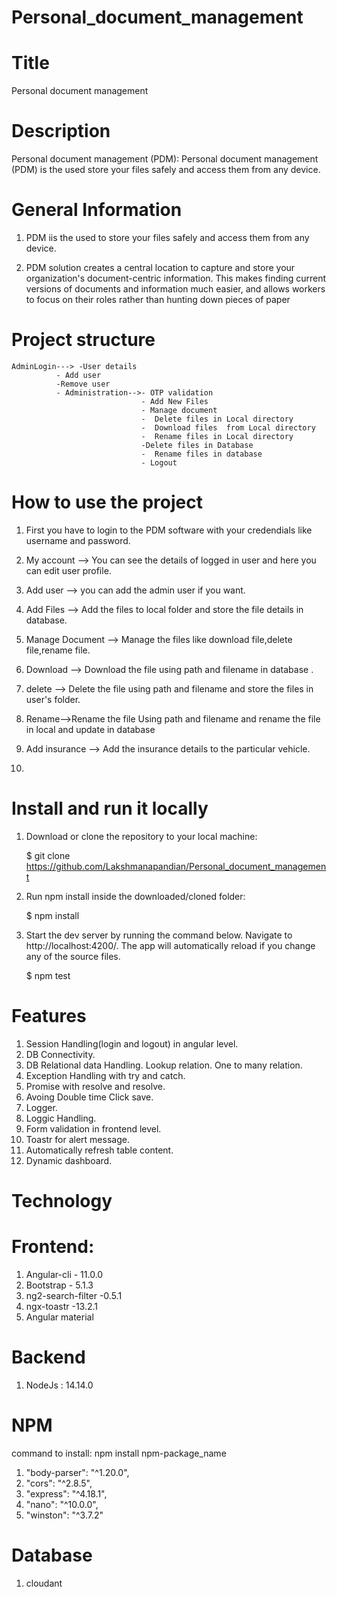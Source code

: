 # Personal_document_management
# Title

Personal document management

# Description

Personal document management (PDM):
Personal document management  (PDM) is the used  store your files safely and access them from any device.

# General Information

1.  PDM iis the used  to  store your files safely and access them from any device.

2.  PDM  solution creates a central location to capture and store your organization's document-centric information. This makes finding current versions of documents and information much easier, and allows workers to focus on their roles rather than hunting down pieces of paper

# Project structure

    AdminLogin---> -User details
              - Add user
              -Remove user
              - Administration-->- OTP validation
                                 - Add New Files
                                 - Manage document
                                 -  Delete files in Local directory
                                 -  Download files  from Local directory
                                 -  Rename files in Local directory
                                 -Delete files in Database
                                 -  Rename files in database
                                 - Logout

# How to use the project

1.  First you have to login to the PDM  software with your credendials like username and password.

2.  My account --> You can see the details of logged in user and here you can edit user profile.

3.  Add user --> you can add the admin user if you want.

4.  Add Files --> Add the files  to local folder and store the file details in database.

5.  Manage Document --> Manage the files like download file,delete file,rename file.

6.  Download --> Download the file using path and filename in database .

7.   delete --> Delete the file using path and filename and store the files in user's folder.

8.  Rename-->Rename the file Using path and filename and rename the file in local and update in database

9.  Add insurance --> Add the insurance details to the particular vehicle.
10.  
# Install and run it locally

1.  Download or clone the repository to your local machine:

    $ git clone https://github.com/Lakshmanapandian/Personal_document_management

2.  Run npm install inside the downloaded/cloned folder:

    $ npm install

3.  Start the dev server by running the command below. Navigate to http://localhost:4200/.
    The app will automatically reload if you change any of the source files.

    $ npm test

# Features

1. Session Handling(login and logout) in angular level.
2. DB Connectivity.
3. DB Relational data Handling.
   Lookup relation.
   One to many relation.
4. Exception Handling with try and catch.
5. Promise with resolve and resolve.
6. Avoing Double time Click save.
7. Logger.
8. Loggic Handling.
9. Form validation in frontend level.
10. Toastr for alert message.
11. Automatically refresh table content.
12. Dynamic dashboard.

# Technology

# Frontend:

1. Angular-cli - 11.0.0
2. Bootstrap - 5.1.3
3. ng2-search-filter -0.5.1
4. ngx-toastr -13.2.1
5. Angular material

# Backend

1. NodeJs : 14.14.0

# NPM

command to install: npm install npm-package_name

1. "body-parser": "^1.20.0",
2. "cors": "^2.8.5",
3. "express": "^4.18.1",
4. "nano": "^10.0.0",
5. "winston": "^3.7.2"

# Database

1. cloudant
